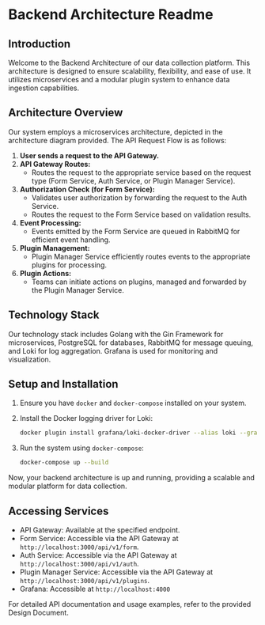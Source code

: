 # Backend Architecture Readme

## Introduction

Welcome to the Backend Architecture of our data collection platform. This architecture is designed to ensure scalability, flexibility, and ease of use. It utilizes microservices and a modular plugin system to enhance data ingestion capabilities.

## Architecture Overview

Our system employs a microservices architecture, depicted in the architecture diagram provided. The API Request Flow is as follows:

1. **User sends a request to the API Gateway.**
2. **API Gateway Routes:**
   - Routes the request to the appropriate service based on the request type (Form Service, Auth Service, or Plugin Manager Service).
3. **Authorization Check (for Form Service):**
   - Validates user authorization by forwarding the request to the Auth Service.
   - Routes the request to the Form Service based on validation results.
4. **Event Processing:**
   - Events emitted by the Form Service are queued in RabbitMQ for efficient event handling.
5. **Plugin Management:**
   - Plugin Manager Service efficiently routes events to the appropriate plugins for processing.
6. **Plugin Actions:**
   - Teams can initiate actions on plugins, managed and forwarded by the Plugin Manager Service.

## Technology Stack

Our technology stack includes Golang with the Gin Framework for microservices, PostgreSQL for databases, RabbitMQ for message queuing, and Loki for log aggregation. Grafana is used for monitoring and visualization.

## Setup and Installation

1. Ensure you have `docker` and `docker-compose` installed on your system.
2. Install the Docker logging driver for Loki:

   ```bash
   docker plugin install grafana/loki-docker-driver --alias loki --grant-all-permissions
   ```

3. Run the system using `docker-compose`:

   ```bash
   docker-compose up --build
   ```

Now, your backend architecture is up and running, providing a scalable and modular platform for data collection.

## Accessing Services

- API Gateway: Available at the specified endpoint.
- Form Service: Accessible via the API Gateway at `http://localhost:3000/api/v1/form`.
- Auth Service: Accessible via the API Gateway at `http://localhost:3000/api/v1/auth`.
- Plugin Manager Service: Accessible via the API Gateway at `http://localhost:3000/api/v1/plugins`.
- Grafana: Accessible at `http://localhost:4000`

For detailed API documentation and usage examples, refer to the provided Design Document.
